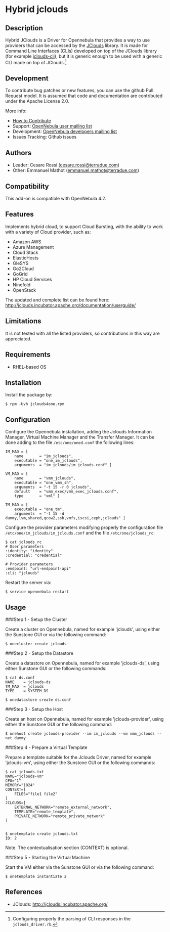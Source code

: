# Hybrid jclouds

## Description

Hybrid JClouds is a Driver for Opennebula that provides a way to use providers that can be accessed by the [JClouds](<http://jclouds.incubator.apache.org/>) library. It is made for Command Line Interfaces (CLIs) developed on top of the JClouds library (for example [jclouds-cli](<https://github.com/jclouds/jclouds-cli>)), but it is generic enough to be used with a generic CLI made on top of JClouds.[^1]

[^1]: Configuring properly the parsing of CLI responses in the `jclouds_driver.rb`.

## Development

To contribute bug patches or new features, you can use the github Pull Request model. It is assumed that code and documentation are contributed under the Apache License 2.0. 

More info:
* [How to Contribute](http://opennebula.org/software:add-ons#how_to_contribute_to_an_existing_add-on)
* Support: [OpenNebula user mailing list](http://opennebula.org/community:mailinglists)
* Development: [OpenNebula developers mailing list](http://opennebula.org/community:mailinglists)
* Issues Tracking: Github issues

## Authors

* Leader: Cesare Rossi (cesare.rossi@terradue.com)
* Other: Emmanuel Mathot (emmanuel.mathot@terradue.com)

## Compatibility

This add-on is compatible with OpenNebula 4.2.

## Features

Implements hybrid cloud, to support Cloud Bursting, with the ability to work with a variety of Cloud provider, such as:

* Amazon AWS
* Azure Management
* Cloud Stack
* ElasticHosts
* GleSYS
* Go2Cloud
* GoGrid
* HP Cloud Services
* Ninefold
* OpenStack

The updated and complete list can be found here: http://jclouds.incubator.apache.org/documentation/userguide/

## Limitations

It is not tested with all the listed providers, so contributions in this way are appreciated.

## Requirements

* RHEL-based OS

## Installation

Install the package by:

	$ rpm -Uvh jclouds4one.rpm

## Configuration

Configure the Opennebula installation, adding the Jclouds Information Manager, Virtual Machine Manager and the Transfer Manager. It can be done adding to the file `/etc/one/oned.conf` the following lines:

	IM_MAD = [
    	name       = "im_jclouds",
    	executable = "one_im_jclouds",
    	arguments  = "im_jclouds/im_jclouds.conf" ]

	VM_MAD = [
    	name       = "vmm_jclouds",
    	executable = "one_vmm_sh",
    	arguments  = "-t 15 -r 0 jclouds",
    	default    = "vmm_exec/vmm_exec_jclouds.conf",
    	type       = "xml" ]
    	
    TM_MAD = [
    	executable = "one_tm",
    	arguments  = "-t 15 -d dummy,lvm,shared,qcow2,ssh,vmfs,iscsi,ceph,jclouds" ]
    	
Configure the provider parameters modifying properly the configuration file `/etc/one/im_jclouds/im_jclouds.conf` and the file `/etc/one/jclouds_rc`:

	$ cat jclouds_rc
	# User parameters
	:identity: "identity"
	:credential: "credential"

	# Provider parameters
	:endpoint: "url-endpoint-api"
	:cli: "jclouds"	
    	
Restart the server via:

	$ service opennebula restart 

## Usage

###Step 1 - Setup the Cluster

Create a cluster on Opennebula, named for example 'jclouds', using either the Sunstone GUI or via the following command:

	$ onecluster create jclouds

###Step 2 - Setup the Datastore

Create a datastore on Opennebula, named for example 'jclouds-ds', using either Sunstone GUI or the following commands:

	$ cat ds.conf
	NAME    = jclouds-ds
	TM_MAD  = jclouds
	TYPE    = SYSTEM_DS

	$ onedatastore create ds.conf


###Step 3 - Setup the Host

Create an host on Opennebula, named for example 'jclouds-provider', using either the Sunstone GUI or the following command:

	$ onehost create jclouds-provider --im im_jclouds --vm vmm_jclouds --net dummy


###Step 4 - Prepare a Virtual Template

Prepare a template suitable for the Jclouds Driver, named for example 'jclouds-vm', using either the Sunstone GUI or the following commands:

	$ cat jclouds.txt
	NAME="jclouds-vm"
	CPU="1"
	MEMORY="1024"
	CONTEXT=[
		FILES="file1 file2"
	]
	JCLOUDS=[
		EXTERNAL_NETWORK="remote_external_network",
		TEMPLATE="remote_template",
		PRIVATE_NETWORK="remote_private_network"
	]
	
 
	$ onetemplate create jclouds.txt
	ID: 2

Note. The contextualisation section (CONTEXT) is optional. 

###Step 5 - Starting the Virtual Machine

Start the VM either via the Sunstone GUI or via the following command:

	$ onetemplate instantiate 2 

## References

* JClouds: http://jclouds.incubator.apache.org/

